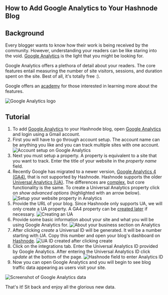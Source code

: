 ## How to Add Google Analytics to Your Hashnode Blog

##  Background

Every blogger wants to know how their work is being received by the community. However, understanding your readers can be like staring into the void. [Google Analytics](https://analytics.google.com) is the light that you might be looking for.

Google Analytics offers a plethora of detail about your readers. The core features entail measuring the number of site visitors, sessions, and duration spent on the site. Best of all, it's totally free :).

Google offers an [academy](https://analytics.google.com/analytics/academy/) for those interested in learning more about the features.

![Google Analytics logo](https://cdn.hashnode.com/res/hashnode/image/upload/v1642535746565/Yib34ks9Y.png)

## Tutorial

1. To add [Google Analytics](https://analytics.google.com) to your Hashnode blog, open [Google Analytics](https://analytics.google.com) and login using a Gmail account. 
2. First you will have to go through account setup. The account name can be anything you like and you can track multiple sites with one account. 
![Account setup on Google Analytics](https://cdn.hashnode.com/res/hashnode/image/upload/v1642460494431/l-mdy5E9S.png)
3. Next you must setup a property. A property is equivalent to a site that you want to track. Enter the title of your website in the *property name* field.
4. Recently Google has migrated to a newer version, [Google Analytics 4 (GA4)](https://support.google.com/analytics/answer/10089681?hl=en), that is not supported by Hashnode. Hashnode supports the older [Universal Analytics (UA)](https://support.google.com/analytics/answer/2790010?hl=en). The differences are [complex](https://support.google.com/analytics/answer/9964640?hl=en#zippy=%2Cin-this-article), but core functionality is the same. To create a Universal Analytics property click on *show advanced options* (highlighted with an arrow below).
![Setup your website property in Analytics](https://cdn.hashnode.com/res/hashnode/image/upload/v1642460395440/bRXKAWppI.png)
5. Provide the URL of your blog. Since Hashnode only supports UA, we will only create a UA property. A GA4 property can be [created later](https://support.google.com/analytics/answer/9744165?hl=en) if necessary.
![Creating an UA](https://cdn.hashnode.com/res/hashnode/image/upload/v1642533333223/cEEu5qzrZ.png)
6. Provide some basic information about your site and what you will be using Google Analytics for.
![About your business section on Analytics](https://cdn.hashnode.com/res/hashnode/image/upload/v1642533496006/K7baysqtU.png)
7. After clicking *create* a Universal ID will be generated. It will be a number starting with *UA*. Copy this number and open your blog's dashboard on [Hashnode](https://hashnode.com). 
![UA ID created after clicking create](https://cdn.hashnode.com/res/hashnode/image/upload/v1642533687040/nbIqnBSJF.png)
8. Click on the integrations tab. Enter the Universal Analytics ID provided by Google Analytics.  After entering the Universal Analytics ID click *update* at the bottom of the page.
![Hashnode field to enter Analytics ID](https://cdn.hashnode.com/res/hashnode/image/upload/v1642460214852/v6YR9rNRg.png)
9. Now you can open Google Analytics and you will begin to see blog traffic data appearing as users visit your site.

![Screenshot of Google Analytics data](https://cdn.hashnode.com/res/hashnode/image/upload/v1642460576202/HFo5mCzQo.png)

That's it! Sit back and enjoy all the glorious new data. 




